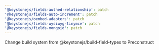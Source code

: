 ```yaml
---
'@keystonejs/fields-authed-relationship': patch
'@keystonejs/fields-auto-increment': patch
'@keystonejs/oembed-adapters': patch
'@keystonejs/fields-wysiwyg-tinymce': patch
'@keystonejs/fields-mongoid': patch
---
```


Change build system from @keystonejs/build-field-types to Preconstruct